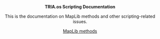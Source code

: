 <div align="center">
<strong>TRIA.os Scripting Documentation</strong>


This is the documentation on MapLib methods and other scripting-related issues.


[MapLib methods](/api/init.lua)
</div>